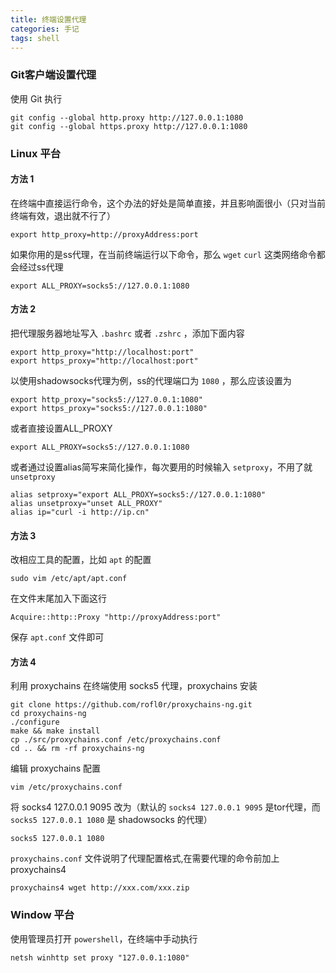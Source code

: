 ```yaml
---
title: 终端设置代理 
categories: 手记
tags: shell
---
```


### Git客户端设置代理

使用 Git 执行

```shell script
git config --global http.proxy http://127.0.0.1:1080
git config --global https.proxy http://127.0.0.1:1080
```

### Linux 平台

#### 方法 1

在终端中直接运行命令，这个办法的好处是简单直接，并且影响面很小（只对当前终端有效，退出就不行了）

```shell script
export http_proxy=http://proxyAddress:port
```

如果你用的是ss代理，在当前终端运行以下命令，那么 `wget` `curl` 这类网络命令都会经过ss代理

```shell script
export ALL_PROXY=socks5://127.0.0.1:1080
```

#### 方法 2

把代理服务器地址写入 `.bashrc` 或者 `.zshrc` ，添加下面内容

```shell script
export http_proxy="http://localhost:port"
export https_proxy="http://localhost:port"
```

以使用shadowsocks代理为例，ss的代理端口为 `1080` ，那么应该设置为

```shell script
export http_proxy="socks5://127.0.0.1:1080"
export https_proxy="socks5://127.0.0.1:1080"
```

或者直接设置ALL_PROXY

```shell script
export ALL_PROXY=socks5://127.0.0.1:1080
```

或者通过设置alias简写来简化操作，每次要用的时候输入 `setproxy`，不用了就 `unsetproxy`

```shell script
alias setproxy="export ALL_PROXY=socks5://127.0.0.1:1080"
alias unsetproxy="unset ALL_PROXY"
alias ip="curl -i http://ip.cn"
```

#### 方法 3

改相应工具的配置，比如 `apt` 的配置

```shell script
sudo vim /etc/apt/apt.conf
```

在文件末尾加入下面这行

```
Acquire::http::Proxy "http://proxyAddress:port"
```

保存 `apt.conf` 文件即可

#### 方法 4

利用 proxychains 在终端使用 socks5 代理，proxychains 安装

```shell script
git clone https://github.com/rofl0r/proxychains-ng.git
cd proxychains-ng
./configure
make && make install
cp ./src/proxychains.conf /etc/proxychains.conf
cd .. && rm -rf proxychains-ng
```

编辑 proxychains 配置

```shell script
vim /etc/proxychains.conf
```

将 socks4 127.0.0.1 9095 改为（默认的 `socks4 127.0.0.1 9095` 是tor代理，而 `socks5 127.0.0.1 1080` 是 shadowsocks 的代理）

```
socks5 127.0.0.1 1080
```

`proxychains.conf` 文件说明了代理配置格式,在需要代理的命令前加上 proxychains4

```
proxychains4 wget http://xxx.com/xxx.zip
```
### Window 平台

使用管理员打开 `powershell`，在终端中手动执行

```shell script
netsh winhttp set proxy "127.0.0.1:1080"
```
